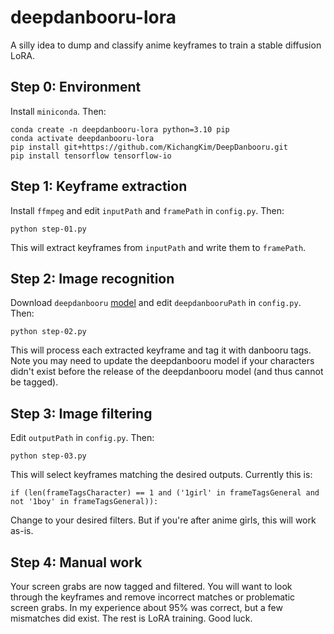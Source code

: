 # deepdanbooru-lora

A silly idea to dump and classify anime keyframes to train a stable diffusion LoRA.

## Step 0: Environment

Install `miniconda`. Then:

```
conda create -n deepdanbooru-lora python=3.10 pip
conda activate deepdanbooru-lora
pip install git+https://github.com/KichangKim/DeepDanbooru.git
pip install tensorflow tensorflow-io
```

## Step 1: Keyframe extraction

Install `ffmpeg` and edit `inputPath` and `framePath` in `config.py`. Then:

    python step-01.py

This will extract keyframes from `inputPath` and write them to `framePath`.

## Step 2: Image recognition

Download `deepdanbooru` [model](https://github.com/KichangKim/DeepDanbooru) and edit `deepdanbooruPath` in `config.py`. Then:

    python step-02.py

This will process each extracted keyframe and tag it with danbooru tags. Note you may need to update the deepdanbooru model if your characters didn't exist before the release of the deepdanbooru model (and thus cannot be tagged).

## Step 3: Image filtering

Edit `outputPath` in `config.py`. Then:

    python step-03.py

This will select keyframes matching the desired outputs. Currently this is:

    if (len(frameTagsCharacter) == 1 and ('1girl' in frameTagsGeneral and not '1boy' in frameTagsGeneral)):

Change to your desired filters. But if you're after anime girls, this will work as-is.

## Step 4: Manual work

Your screen grabs are now tagged and filtered. You will want to look through the keyframes and remove incorrect matches or problematic screen grabs. In my experience about 95% was correct, but a few mismatches did exist. The rest is LoRA training. Good luck.